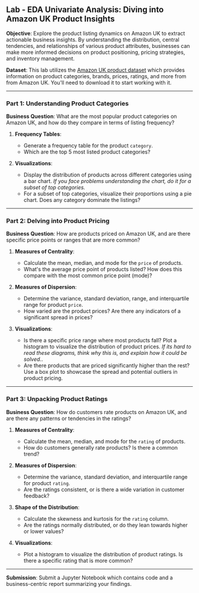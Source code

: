## Lab - EDA Univariate Analysis: Diving into Amazon UK Product Insights

**Objective**: Explore the product listing dynamics on Amazon UK to extract actionable business insights. By understanding the distribution, central tendencies, and relationships of various product attributes, businesses can make more informed decisions on product positioning, pricing strategies, and inventory management.

**Dataset**: This lab utilizes the [Amazon UK product dataset](https://www.kaggle.com/datasets/asaniczka/uk-optimal-product-price-prediction/)
which provides information on product categories, brands, prices, ratings, and more from from Amazon UK. You'll need to download it to start working with it.


---

### Part 1: Understanding Product Categories

**Business Question**: What are the most popular product categories on Amazon UK, and how do they compare in terms of listing frequency?

1. **Frequency Tables**:
    - Generate a frequency table for the product `category`.
    - Which are the top 5 most listed product categories?

2. **Visualizations**:
    - Display the distribution of products across different categories using a bar chart. *If you face problems understanding the chart, do it for a subset of top categories.*
    - For a subset of top categories, visualize their proportions using a pie chart. Does any category dominate the listings?

---

### Part 2: Delving into Product Pricing

**Business Question**: How are products priced on Amazon UK, and are there specific price points or ranges that are more common?

1. **Measures of Centrality**:
    - Calculate the mean, median, and mode for the `price` of products.
    - What's the average price point of products listed? How does this compare with the most common price point (mode)?

2. **Measures of Dispersion**:
    - Determine the variance, standard deviation, range, and interquartile range for product `price`.
    - How varied are the product prices? Are there any indicators of a significant spread in prices?

3. **Visualizations**:
    - Is there a specific price range where most products fall? Plot a histogram to visualize the distribution of product prices. *If its hard to read these diagrams, think why this is, and explain how it could be solved.*.
    - Are there products that are priced significantly higher than the rest? Use a box plot to showcase the spread and potential outliers in product pricing. 

---

### Part 3: Unpacking Product Ratings

**Business Question**: How do customers rate products on Amazon UK, and are there any patterns or tendencies in the ratings?

1. **Measures of Centrality**:
    - Calculate the mean, median, and mode for the `rating` of products.
    - How do customers generally rate products? Is there a common trend?

2. **Measures of Dispersion**:
    - Determine the variance, standard deviation, and interquartile range for product `rating`.
    - Are the ratings consistent, or is there a wide variation in customer feedback?

3. **Shape of the Distribution**:
    - Calculate the skewness and kurtosis for the `rating` column. 
    - Are the ratings normally distributed, or do they lean towards higher or lower values?

4. **Visualizations**:
    - Plot a histogram to visualize the distribution of product ratings. Is there a specific rating that is more common?

---

**Submission**: Submit a Jupyter Notebook which contains code and a business-centric report summarizing your findings. 

